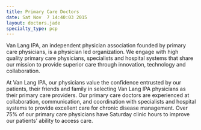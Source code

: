 ```yaml
---
title: Primary Care Doctors
date: Sat Nov  7 14:40:03 2015
layout: doctors.jade
specialty_type: pcp
---
```


Van Lang IPA, an independent physician association founded by primary care physicians, is a physician led organization.  We engage with high quality primary care physicians, specialists and hospital systems that share our mission to provide superior care through innovation, technology and collaboration. 

At Van Lang IPA, our physicians value the confidence entrusted by our patients, their friends and family in selecting Van Lang IPA physicians as their primary care providers.  Our primary care doctors are experienced at collaboration, communication, and coordination with specialists and hospital systems to provide excellent care for chronic disease management.  Over 75% of our primary care physicians have Saturday clinic hours to improve our patients’ ability to access care.  

